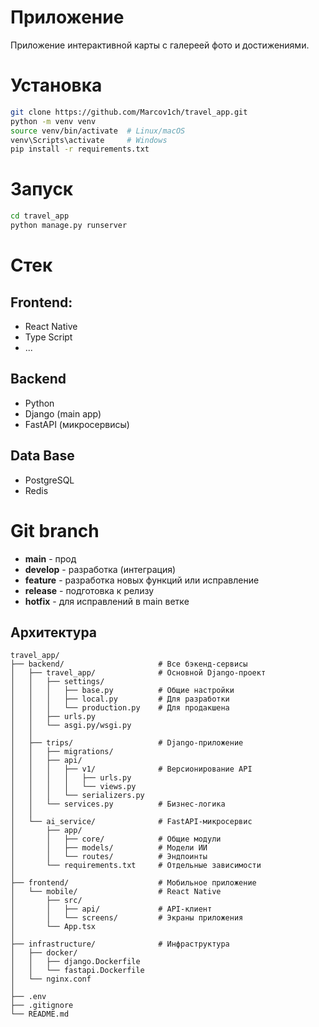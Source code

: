 # Приложение

Приложение интерактивной карты с галереей фото и достижениями.

# Установка

```bash
git clone https://github.com/Marcov1ch/travel_app.git
python -m venv venv
source venv/bin/activate  # Linux/macOS
venv\Scripts\activate     # Windows
pip install -r requirements.txt
```

# Запуск
```bash
cd travel_app
python manage.py runserver
```

# Стек
## Frontend:
- React Native
- Type Script
- ...

## Backend
- Python
- Django (main app)
- FastAPI (микросервисы)

## Data Base
- PostgreSQL
- Redis

# Git branch
- **main** - прод
- **develop** - разработка (интеграция)
- **feature** - разработка новых функций или исправление
- **release** - подготовка к релизу
- **hotfix** - для исправлений в main ветке

## Архитектура

```
travel_app/                      
├── backend/                     # Все бэкенд-сервисы
│   ├── travel_app/              # Основной Django-проект
│   │   ├── settings/
│   │   │   ├── base.py          # Общие настройки
│   │   │   ├── local.py         # Для разработки
│   │   │   └── production.py    # Для продакшена
│   │   ├── urls.py
│   │   └── asgi.py/wsgi.py
│   │
│   ├── trips/                   # Django-приложение
│   │   ├── migrations/
│   │   ├── api/
│   │   │   ├── v1/              # Версионирование API
│   │   │   │   ├── urls.py
│   │   │   │   └── views.py
│   │   │   └── serializers.py
│   │   └── services.py          # Бизнес-логика
│   │
│   └── ai_service/              # FastAPI-микросервис
│       ├── app/
│       │   ├── core/            # Общие модули
│       │   ├── models/          # Модели ИИ
│       │   └── routes/          # Эндпоинты
│       └── requirements.txt     # Отдельные зависимости
│
├── frontend/                    # Мобильное приложение
│   └── mobile/                  # React Native
│       ├── src/
│       │   ├── api/             # API-клиент
│       │   └── screens/         # Экраны приложения
│       └── App.tsx
│
├── infrastructure/              # Инфраструктура
│   ├── docker/
│   │   ├── django.Dockerfile
│   │   └── fastapi.Dockerfile
│   └── nginx.conf
│
├── .env
├── .gitignore
└── README.md
```
